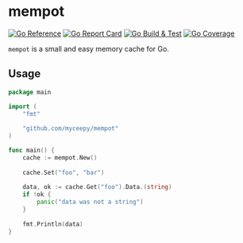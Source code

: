 # mempot

[![Go Reference](https://pkg.go.dev/badge/github.com/mycreepy/mempot.svg)](https://pkg.go.dev/github.com/mycreepy/mempot)
[![Go Report Card](https://goreportcard.com/badge/github.com/mycreepy/mempot?style=flat-square)](https://goreportcard.com/report/github.com/mycreepy/mempot)
[![Go Build & Test](https://github.com/mycrEEpy/mempot/actions/workflows/build.yml/badge.svg)](https://github.com/mycrEEpy/mempot/actions/workflows/build.yml)
[![Go Coverage](https://github.com/mycreepy/mempot/wiki/coverage.svg)](https://raw.githack.com/wiki/mycreepy/mempot/coverage.html)

`mempot` is a small and easy memory cache for Go.

## Usage

```go
package main

import (
	"fmt"
	
	"github.com/myceepy/mempot"
)

func main() {
	cache := mempot.New()
	
	cache.Set("foo", "bar")
	
	data, ok := cache.Get("foo").Data.(string)
	if !ok {
		panic("data was not a string")
	}
	
	fmt.Println(data)
}
```
